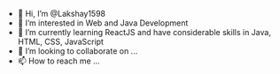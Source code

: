- 👋 Hi, I’m @Lakshay1598
- 👀 I’m interested in Web and Java Development 
- 🌱 I’m currently learning ReactJS and have considerable skills in Java, HTML, CSS, JavaScript
- 💞️ I’m looking to collaborate on ...
- 📫 How to reach me ...

<!---
Lakshay1598/Lakshay1598 is a ✨ special ✨ repository because its `README.md` (this file) appears on your GitHub profile.
You can click the Preview link to take a look at your changes.
--->
